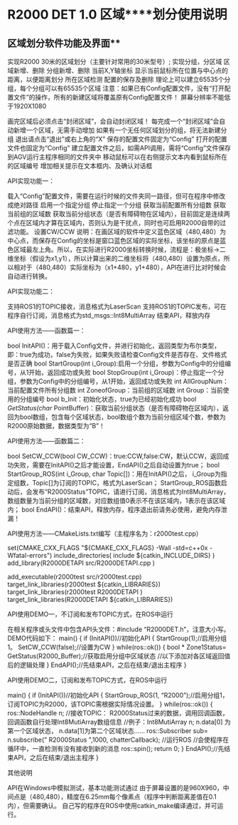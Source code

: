 

# **R2000 DET** **1.0** **区域****划分使用说明**

## 区域划分软件功能及界面**

实现R2000 30米的区域划分（主要针对常用的30米型号）;
实现分组，分区域
区域新增、删除
分组新增、删除
当前X,Y轴坐标
显示当前鼠标所在位置与中心点的距离，以便距离划分
所在区域检测
配置的保存及删除
理论上可以建立65535个分组，每个分组可以有65535个区域
注意：如果已有Config配置文件，没有“打开配置文件”的操作，所有的新建区域将覆盖原有Config配置文件！
屏幕分辨率不能低于1920X1080

画完区域后必须点击“封闭区域”，会自动封闭区域！
每完成一个“封闭区域”会自动新增一个区域，无需手动增加
如果有一个无任何区域划分的组，将无法新建分组
退出请点击“退出”或右上角的“X”
保存的配置文件固定为“Config”
打开的配置文件也固定为“Config”
建立配置文件之后，如需API调用，需将“Config”文件保存到AGV运行主程序相同的文件夹中
移动鼠标可以在右侧提示文本内看到鼠标所在的区域编号
增加相关提示在文本框内、及确认对话框

API实现功能一：

载入“Config”配置文件，需要在运行时候的文件夹同一路径，但可在程序中修改成绝对路径
启用一个指定分组
停止指定一个分组
获取当前配置所有分组数
获取当前组的区域数
获取当前分组状态（是否有障碍物在区域内），目前固定是连续两个点在区域内才算在区域内，否则认为是干扰点，同时也可启用R2000自带的过滤功能。
设置CW/CCW
说明：在画区域的软件中定义蓝色区域（480,480）为中心点，而保存在Config的坐标是窗口蓝色区域的实际坐标，该坐标的原点是蓝色区域最左上角。所以，在实际进行R2000坐标转换时候，流程是：极坐标->二维坐标（假设为x1,y1），所以计算出来的二维坐标将（480,480）设置为原点，所以相对于（480,480）实际坐标为（x1+480，y1+480），API在进行比对时候会自动进行转换。

API实现功能二：

支持ROS1的TOPIC接收，消息格式为LaserScan
支持ROS1的TOPIC发布，可在程序自行订阅，消息格式为std_msgs::Int8MultiArray
结束API，释放内存

API使用方法——函数篇一：

bool InitAPI()：用于载入Config文件，并进行初始化，返回类型为布尔类型，即：true为成功，false为失败，如果失败请检查Config文件是否存在、文件格式是否正确
bool StartGroup(int i_Group):启用一个分组，参数为Config中的分组编号，从1开始，返回成功或失败
bool StopGroup(int i_Group)：停止指定一个分组，参数为Config中的分组编号，从1开始，返回成功或失败
int AllGroupNum：当前配置文件所有分组数
int ZoneofGroup：当前组的区域数
int Group：当前使用的分组编号
bool b_Init：初始化状态，true为已经初始化成功
bool *GetStatus(char* PointBuffer)：获取当前分组状态（是否有障碍物在区域内），返回为bool数组，包含每个区域状态，bool数组个数为当前分组区域个数，参数为R2000原始数据，数据类型为“B”！

API使用方法——函数篇二：

bool SetCW_CCW(bool CW_CCW)：true:CCW,false:CW，默认CCW，返回成功失败，需要在InitAPI()之后才能设置，EndAPI()之后自动设置为true；
bool StartGroup_ROS(int i_Group, char Topic[])：用在InitAPI()之后， i_Group为指定组数，Topic[]为订阅的TOPIC，格式为LaserScan；
StartGroup_ROS函数启动后，会发布“R2000Status”TOPIC，请进行订阅，消息格式为Int8MultiArray，数组数量为当前分组的区域数，对应数组值0表示不在该区域内，1表示在该区域内；
bool EndAPI()：结束API，释放内存，程序退出前请务必使用，避免内存泄漏！

API使用方法——CMakeLists.txt编写（主程序名为：r2000test.cpp）

set(CMAKE_CXX_FLAGS "${CMAKE_CXX_FLAGS} -Wall -std=c++0x -Wfatal-errors")
include_directories(
  include
  ${catkin_INCLUDE_DIRS}
)
add_library(R2000DETAPI
  src/R2000DETAPI.cpp
)

add_executable(r2000test src/r2000test.cpp)
target_link_libraries(r2000test ${catkin_LIBRARIES})
target_link_libraries(r2000test
  R2000DETAPI
)
target_link_libraries(R2000DETAPI ${catkin_LIBRARIES})

API使用DEMO一，不订阅和发布TOPIC方式，在ROS中运行

在相关程序或头文件中包含API头文件：#include “R2000DET.h”，注意大小写。
DEMO代码如下：
main()
{
    if (InitAPI())//初始化API
      {
         StartGroup(1);//启用分组1。
         SetCW_CCW(false);//设置为CW
      }
    while(ros::ok())
      {
         bool * Zone1Status= GetStatus(R2000_Buffer);//获取启用分组中区域状态
          //以下添加对各区域返回值后的逻辑处理
      }
     EndAPI();//先结束API，之后在结束/退出主程序
}

API使用DEMO二，订阅和发布TOPIC方式，在ROS中运行

main()
{
    if (InitAPI())//初始化API
      {
         StartGroup_ROS(1, “R2000”);//启用分组1，订阅TOPIC为R2000，该TOPIC需根据实际情况设置。
      }
    while(ros::ok())
      {
         ros::NodeHandle n;
         //接收TOPIC： R2000Status过来的数据，调用回调函数，回调函数自行处理Int8MutiArray数组信息
         //例子：Int8MutiArray n; n.data[0] 为第一个区域状态， n.data[1]为第二个区域状态……
         ros::Subscriber sub= n.subscribe(" R2000Status ",1000, chatterCallback);
         //运行ROS
         //会使程序在循环中，一直检测有没有接收到新的消息
         ros::spin();
         return 0;
      }
     EndAPI();//先结束API，之后在结束/退出主程序
}

其他说明

API在Windows中模拟测试，基本功能测试通过
由于屏幕设置的是960X960，中间点是（480,480），精度在6.25mm每个像素点（程序中判断距离差值在0.1内），但需要确认。
自己写的程序在ROS中使用catkin_make编译通过，并可运行。

